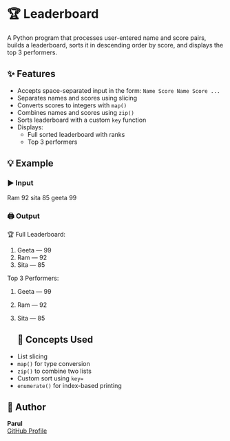 # 🏆 Leaderboard

A Python program that processes user-entered name and score pairs, builds a leaderboard, sorts it in descending order by score, and displays the top 3 performers.

## ✨ Features

- Accepts space-separated input in the form: `Name Score Name Score ...`
- Separates names and scores using slicing
- Converts scores to integers with `map()`
- Combines names and scores using `zip()`
- Sorts leaderboard with a custom `key` function
- Displays:
  - Full sorted leaderboard with ranks
  - Top 3 performers

## 💡 Example

### ▶️ Input 
Ram 92 sita 85 geeta 99

### 🖨 Output 
🏆 Full Leaderboard:

1. Geeta — 99
2. Ram — 92
3. Sita — 85

Top 3 Performers:

1. Geeta — 99
2. Ram — 92
3. Sita — 85

   ## 🧠 Concepts Used

- List slicing
- `map()` for type conversion
- `zip()` to combine two lists
- Custom sort using `key=`
- `enumerate()` for index-based printing

## 📌 Author

**Parul**  
[GitHub Profile](https://github.com/Parul-01)

